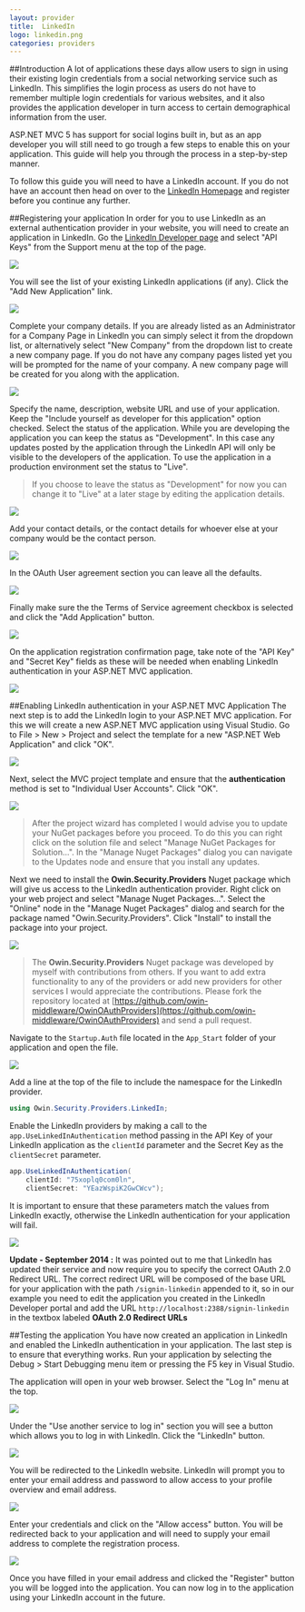 ```yaml
---
layout: provider
title:  LinkedIn
logo: linkedin.png
categories: providers
---
```

##Introduction
A lot of applications these days allow users to sign in using their existing login credentials from a social networking service such as LinkedIn.  This simplifies the login process as users do not have to remember multiple login credentials for various websites, and it also provides the application developer in turn access to certain demographical information from the user.

ASP.NET MVC 5 has support for social logins built in, but as an app developer you will still need to go trough a few steps to enable this on your application.  This guide will help you through the process in a step-by-step manner.

To follow this guide you will need to have a LinkedIn account.  If you do not have an account then head on over to the [LinkedIn Homepage](http://www.linkedin.com) and register before you continue any further.

##Registering your application
In order for you to use LinkedIn as an external authentication provider in your website, you will need to create an application in LinkedIn.  Go the [LinkedIn Developer page](https://developer.linkedin.com) and select "API Keys" from the Support menu at the top of the page.

![](/images/guides/linkedin/linkedin_api_keys_menu.png)

You will see the list of your existing LinkedIn applications (if any). Click the "Add New Application" link.

![](/images/guides/linkedin/linkedin_application_list.png)

Complete your company details. If you are already listed as an Administrator for a Company Page in LinkedIn you can simply select it from the dropdown list, or alternatively select "New Company" from the dropdown list to create a new company page.  If you do not have any company pages listed yet you will be prompted for the name of your company.  A new company page will be created for you along with the application.

![](/images/guides/linkedin/linkedin_create_app_companyinfo.png)

Specify the name, description, website URL and use of your application.  Keep the "Include yourself as developer for this application" option checked.  Select the status of the application. While you are developing the application you can keep the status as "Development".  In this case any updates posted by the application through the LinkedIn API will only be visible to the developers of the application.  To use the application in a production environment set the status to "Live".  

> If you choose to leave the status as "Development" for now you can change it to "Live" at a later stage by editing the application details.

![](/images/guides/linkedin/linkedin_create_app_applicationinfo.png)

Add your contact details, or the contact details for whoever else at your company would be the contact person.

![](/images/guides/linkedin/linkedin_create_app_contactinfo.png)

In the OAuth User agreement section you can leave all the defaults.

![](/images/guides/linkedin/linkedin_create_app_oauth.png)

Finally make sure the the Terms of Service agreement checkbox is selected and click the "Add Application" button.

![](/images/guides/linkedin/linkedin_create_app_other.png)

On the application registration confirmation page, take note of the "API Key" and "Secret Key" fields as these will be needed when enabling LinkedIn authentication in your ASP.NET MVC application.

![](/images/guides/linkedin/linkedin_create_app_confirmation.png)

##Enabling LinkedIn authentication in your ASP.NET MVC Application
The next step is to add the LinkedIn login to your ASP.NET MVC application.  For this we will create a new ASP.NET MVC application using Visual Studio. Go to File > New > Project and select the template for a new "ASP.NET Web Application" and click "OK".

![](/images/guides/linkedin/new_project.png)

Next, select the MVC project template and ensure that the **authentication** method is set to "Individual User Accounts".  Click "OK".

![](/images/guides/linkedin/new_project_mvc.png)

> After the project wizard has completed I would advise you to update your NuGet packages before you proceed.  To do this you can right click on the solution file and select "Manage NuGet Packages for Solution...".  In the "Manage Nuget Packages" dialog you can navigate to the Updates node and ensure that you install any updates.

Next we need to install the **Owin.Security.Providers** Nuget package which will give us access to the LinkedIn authentication provider.  Right click on your web project and select "Manage Nuget Packages...". Select the "Online" node in the "Manage Nuget Packages" dialog and search for the package named "Owin.Security.Providers".  Click "Install" to install the package into your project.

![](/images/guides/linkedin/nuget_package_dialog.png)

> The **Owin.Security.Providers** Nuget package was developed by myself with contributions from others.  If you want to add extra functionality to any of the providers or add new providers for other services I would appreciate the contributions.  Please fork the repository located at [https://github.com/owin-middleware/OwinOAuthProviders](https://github.com/owin-middleware/OwinOAuthProviders) and send a pull request.

Navigate to the `Startup.Auth` file located in the `App_Start` folder of your application and open the file.

![](/images/guides/linkedin/navigate_startup_auth.png)

Add a line at the top of the file to include the namespace for the LinkedIn provider.

``` csharp
using Owin.Security.Providers.LinkedIn;
```


Enable the LinkedIn providers by making a call to the `app.UseLinkedInAuthentication` method passing in the API Key of your LinkedIn application as the `clientId` parameter and the Secret Key as the `clientSecret` parameter.

``` csharp
app.UseLinkedInAuthentication(
    clientId: "75xoplq0com0ln", 
    clientSecret: "YEazWspiK2GwCWcv");
```

It is important to ensure that these parameters match the values from LinkedIn exactly, otherwise the LinkedIn authentication for your application will fail.

![](/images/guides/linkedin/keys_matchup.png)

**Update - September 2014 :**
It was pointed out to me that LinkedIn has updated their service and now require you to specify the correct OAuth 2.0 Redirect URL. The correct redirect URL will be composed of the base URL for your application with the path `/signin-linkedin` appended to it, so in our example you need to edit the application you created in the LinkedIn Developer portal and add the URL `http://localhost:2388/signin-linkedin` in the textbox labeled **OAuth 2.0 Redirect URLs**

##Testing the application
You have now created an application in LinkedIn and enabled the LinkedIn authentication in your application.  The last step is to ensure that everything works.  Run your application by selecting the Debug > Start Debugging menu item or pressing the F5 key in Visual Studio.

The application will open in your web browser.  Select the "Log In" menu at the top.

![](/images/guides/linkedin/application_start_screen.png)

Under the "Use another service to log in" section you will see a button which allows you to log in with LinkedIn.  Click the "LinkedIn" button.

![](/images/guides/linkedin/application_login_screen.png)

You will be redirected to the LinkedIn website.  LinkedIn will prompt you to enter your email address and password to allow access to your profile overview and email address.  

![](/images/guides/linkedin/linkedin_permission.png)

Enter your credentials and click on the "Allow access" button.  You will be redirected back to your application and will need to supply your email address to complete the registration process.

![](/images/guides/linkedin/complete_registration.png)

Once you have filled in your email address and clicked the "Register" button you will be logged into the application.  You can now log in to the application using your LinkedIn account in the future.
